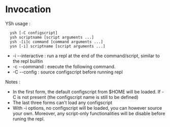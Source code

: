 
# Invocation

YSh usage :

```
  ysh [-C configscript]
  ysh scriptname [script arguments ...]
  ysh -[i]c command [command arguments ...]
  ysn [-i] scriptname [script arguments ...]
```

- -i --interactive : run a repl at the end of the command/script, similar to the repl builtin
- -c --command : execute the following command.
- -C --config : source configscript before running repl

Notes :
- In the first form, the default configscript from $HOME will be loaded. If -C is not present (the configscript name is still to be defined)
- The last three forms can't load any configscript
- With -i options, no configscript will be loaded, you can however source your own. Moreover, any script-only functionalities will be disable before runing the repl.

